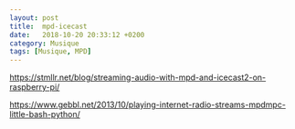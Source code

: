 ```yaml
---
layout: post
title:  mpd-icecast
date:   2018-10-20 20:33:12 +0200
category: Musique
tags: [Musique, MPD]
---
```


<https://stmllr.net/blog/streaming-audio-with-mpd-and-icecast2-on-raspberry-pi/>

<https://www.gebbl.net/2013/10/playing-internet-radio-streams-mpdmpc-little-bash-python/>

